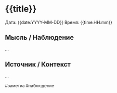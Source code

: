 # {{title}}

Дата: {{date:YYYY-MM-DD}} Время: {{time:HH:mm}}

## Мысль / Наблюдение
...

## Источник / Контекст
...

#заметка #наблюдение
